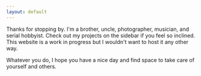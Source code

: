 ```yaml
---
layout: default
---
```

Thanks for stopping by. I'm a brother, uncle, photographer, musician, and serial hobbyist. Check out my projects on the sidebar if you feel so inclined. This website is a work in progress but I wouldn't want to host it any other way.

Whatever you do, I hope you have a nice day and find space to take care of yourself and others.